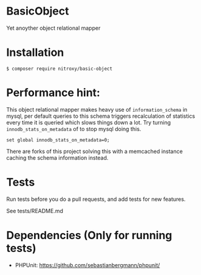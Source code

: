 # BasicObject

Yet anoyther object relational mapper

# Installation

    $ composer require nitroxy/basic-object

# Performance hint:

This object relational mapper makes heavy use of `information_schema` in mysql,
per default queries to this schema triggers recalculation of statistics every
time it is queried which slows things down a lot. Try turning
`innodb_stats_on_metadata` of to stop mysql doing this.

`set global innodb_stats_on_metadata=0;`

There are forks of this project solving this with a memcached instance caching
the schema information instead.

# Tests

Run tests before you do a pull requests, and add tests for new features.

See tests/README.md

# Dependencies (Only for running tests)

* PHPUnit: https://github.com/sebastianbergmann/phpunit/
